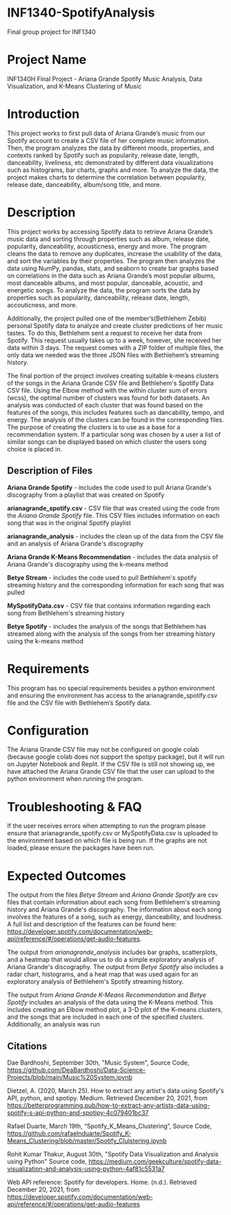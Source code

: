 # INF1340-SpotifyAnalysis
Final group project for INF1340

# Project Name 

INF1340H Final Project - Ariana Grande Spotify Music Analysis, Data Visualization, and K-Means Clustering of Music

# Introduction 

This project works to first pull data of Ariana Grande’s music from our Spotify account to create a CSV file of her complete music information. Then, the program analyzes the data by different moods, properties, and contexts ranked by Spotify such as popularity, release date, length, danceability, liveliness, etc demonstrated by different data visualizations such as histograms, bar charts, graphs and more. To analyze the data, the project makes charts to determine the correlation between popularity, release date, danceability, album/song title, and more. 

# Description 

This project works by accessing Spotify data to retrieve Ariana Grande’s music data and sorting through properties such as album, release date, popularity, danceability, acousticness, energy and more. The program cleans the data to remove any duplicates, increase the usability of the data, and sort the variables by their properties. The program then analyzes the data using NumPy, pandas, stats, and seaborn to create bar graphs based on correlations in the data such as Ariana Grande’s most popular albums, most danceable albums, and most popular, danceable, acoustic, and energetic songs. To analyze the data, the program sorts the data by properties such as popularity, danceability, release date, length, accouticness, and more. 

Additionally, the project pulled one of the member’s(Bethlehem Zebib) personal Spotify data to analyze and create cluster predictions of her music tastes.  To do this, Bethlehem sent a request to receive her data from Spotify.  This request usually takes up to a week, however, she received her data within 3 days. The request comes with a ZIP folder of multiple files, the only data we needed was the three JSON files with Bethlehem’s streaming history.  

The final portion of the project involves creating suitable k-means clusters of the songs in the Ariana Grande CSV file and Bethlehem's Spotify Data CSV file. Using the Elbow method with the within cluster sum of errors (wcss), the optimal number of clusters was found for both datasets. An analysis was conducted of each cluster that was found based on the features of the songs, this includes features such as dancability, tempo, and energy. The analysis of the clusters can be found in the corresponding files. The purpose of creating the clusters is to use as a base for a recommendation system. If a particular song was chosen by a user a list of similar songs can be displayed based on which cluster the users song choice is placed in.

## Description of Files

**Ariana Grande Spotify** - includes the code used to pull Ariana Grande's discography from a playlist that was created on Spotify

**arianagrande_spotify.csv** - CSV file that was created using the code from the *Ariana Grande Spotify* file. This CSV files includes information on each song that was in the original Spotify playlist 

**arianagrande_analysis** - includes the clean up of the data from the CSV file and an analysis of Ariana Grande's discography

**Ariana Grande K-Means Recommendation** - includes the data analysis of Ariana Grande's discography using the k-means method

**Betye Stream** - includes the code used to pull Bethlehem's spotify streaming history and the corresponding information for each song that was pulled

**MySpotifyData.csv** - CSV file that contains information regarding each song from Bethlehem's streaming history

**Betye Spotify** - includes the analysis of the songs that Bethlehem has streamed along with the analysis of the songs from her streaming history using the k-means method

# Requirements 

This program has no special requirements besides a python environment and ensuring the environment has access to the arianagrande_spotify.csv file and the CSV file with Bethlehem’s Spotify data.

# Configuration

The Ariana Grande CSV file may not be configured on google colab (because google colab does not support the spotipy package), but it will run on Jupyter Notebook and Replit. If the CSV file is still not showing up, we have attached the Ariana Grande CSV file that the user can upload to the python environment when running the program. 

# Troubleshooting & FAQ

If the user receives errors when attempting to run the program please ensure that arianagrande_spotify.csv or MySpotifyData.csv is uploaded to the environment based on which file is being run. If the graphs are not loaded, please ensure the packages have been run. 

# Expected Outcomes 

The output from the files *Betye Stream* and *Ariana Grande Spotify* are csv files that contain information about each song from Bethlehem's streaming history and Ariana Grande's discography. The information about each song involves the features of a song, such as energy, danceability, and loudness. A full list and description of the features can be found here: https://developer.spotify.com/documentation/web-api/reference/#/operations/get-audio-features. 

The output from *arianagrande_analysis* includes bar graphs, scatterplots, and a heatmap that would allow us to do a simple exploratory analysis of Ariana Grande's discography. The output from *Betye Spotify* also includes a radar chart, histograms, and a heat map that was used again for an exploratory analysis of Bethlehem's Spotify streaming history. 

The output from *Ariana Grande K-Means Recommendation* and *Betye Spotify* includes an analysis of the data using the K-Means method. This includes creating an Elbow method plot, a 3-D plot of the K-means clusters, and the songs that are included in each one of the specified clusters. Additionally, an analysis was run 

## Citations 

Dae Bardhoshi, September 30th, "Music System", Source Code,  https://github.com/DeaBardhoshi/Data-Science-Projects/blob/main/Music%20System.ipynb

Dietzel, A. (2020, March 25). How to extract any artist's data using Spotify's API, python, and spotipy. Medium. Retrieved December 20, 2021, from https://betterprogramming.pub/how-to-extract-any-artists-data-using-spotify-s-api-python-and-spotipy-4c079401bc37 

Rafael Duarte, March 19th, “Spotify_K_Means_Clustering”, Source Code, 
https://github.com/rafaelnduarte/Spotify_K-Means_Clustering/blob/master/Spotify_Clulstering.ipynb

Rohit Kumar Thakur, August 30th, "Spotify Data Visualization and Analysis using Python" Source code, https://medium.com/geekculture/spotify-data-visualization-and-analysis-using-python-4af81c5531a7

Web API reference: Spotify for developers. Home. (n.d.). Retrieved December 20, 2021, from https://developer.spotify.com/documentation/web-api/reference/#/operations/get-audio-features 

